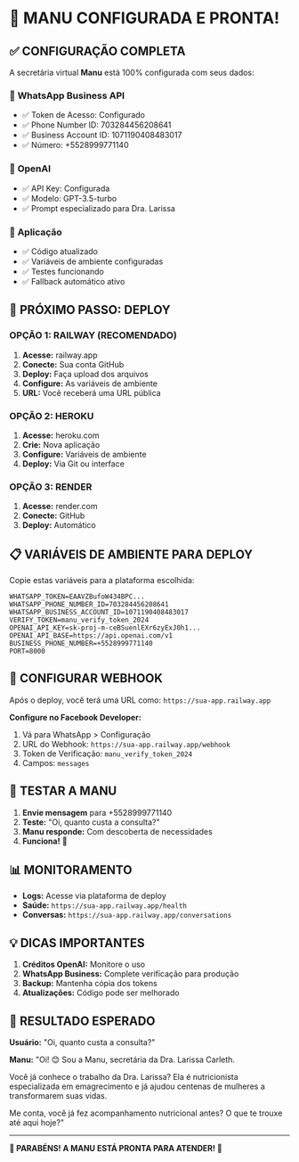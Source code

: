 # 🎉 MANU CONFIGURADA E PRONTA!

## ✅ CONFIGURAÇÃO COMPLETA

A secretária virtual **Manu** está 100% configurada com seus dados:

### 📱 **WhatsApp Business API**
- ✅ Token de Acesso: Configurado
- ✅ Phone Number ID: 703284456208641
- ✅ Business Account ID: 1071190408483017
- ✅ Número: +5528999771140

### 🤖 **OpenAI**
- ✅ API Key: Configurada
- ✅ Modelo: GPT-3.5-turbo
- ✅ Prompt especializado para Dra. Larissa

### 🔧 **Aplicação**
- ✅ Código atualizado
- ✅ Variáveis de ambiente configuradas
- ✅ Testes funcionando
- ✅ Fallback automático ativo

## 🚀 PRÓXIMO PASSO: DEPLOY

### **OPÇÃO 1: RAILWAY (RECOMENDADO)**

1. **Acesse:** railway.app
2. **Conecte:** Sua conta GitHub
3. **Deploy:** Faça upload dos arquivos
4. **Configure:** As variáveis de ambiente
5. **URL:** Você receberá uma URL pública

### **OPÇÃO 2: HEROKU**

1. **Acesse:** heroku.com
2. **Crie:** Nova aplicação
3. **Configure:** Variáveis de ambiente
4. **Deploy:** Via Git ou interface

### **OPÇÃO 3: RENDER**

1. **Acesse:** render.com
2. **Conecte:** GitHub
3. **Deploy:** Automático

## 📋 VARIÁVEIS DE AMBIENTE PARA DEPLOY

Copie estas variáveis para a plataforma escolhida:

```
WHATSAPP_TOKEN=EAAVZBufoW434BPC...
WHATSAPP_PHONE_NUMBER_ID=703284456208641
WHATSAPP_BUSINESS_ACCOUNT_ID=1071190408483017
VERIFY_TOKEN=manu_verify_token_2024
OPENAI_API_KEY=sk-proj-m-ceBSuenlEXr6zyExJ0h1...
OPENAI_API_BASE=https://api.openai.com/v1
BUSINESS_PHONE_NUMBER=+5528999771140
PORT=8000
```

## 🔗 CONFIGURAR WEBHOOK

Após o deploy, você terá uma URL como:
`https://sua-app.railway.app`

**Configure no Facebook Developer:**
1. Vá para WhatsApp > Configuração
2. URL do Webhook: `https://sua-app.railway.app/webhook`
3. Token de Verificação: `manu_verify_token_2024`
4. Campos: `messages`

## 🧪 TESTAR A MANU

1. **Envie mensagem** para +5528999771140
2. **Teste:** "Oi, quanto custa a consulta?"
3. **Manu responde:** Com descoberta de necessidades
4. **Funciona!** 🎉

## 📊 MONITORAMENTO

- **Logs:** Acesse via plataforma de deploy
- **Saúde:** `https://sua-app.railway.app/health`
- **Conversas:** `https://sua-app.railway.app/conversations`

## 💡 DICAS IMPORTANTES

1. **Créditos OpenAI:** Monitore o uso
2. **WhatsApp Business:** Complete verificação para produção
3. **Backup:** Mantenha cópia dos tokens
4. **Atualizações:** Código pode ser melhorado

## 🎯 RESULTADO ESPERADO

**Usuário:** "Oi, quanto custa a consulta?"

**Manu:** "Oi! 😊 Sou a Manu, secretária da Dra. Larissa Carleth.

Você já conhece o trabalho da Dra. Larissa? Ela é nutricionista especializada em emagrecimento e já ajudou centenas de mulheres a transformarem suas vidas.

Me conta, você já fez acompanhamento nutricional antes? O que te trouxe até aqui hoje?"

---

**🎉 PARABÉNS! A MANU ESTÁ PRONTA PARA ATENDER! 🎉**

